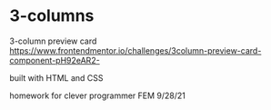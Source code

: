 # 3-columns

3-column preview card
https://www.frontendmentor.io/challenges/3column-preview-card-component-pH92eAR2-

built with HTML and CSS

homework for clever programmer FEM 
9/28/21
